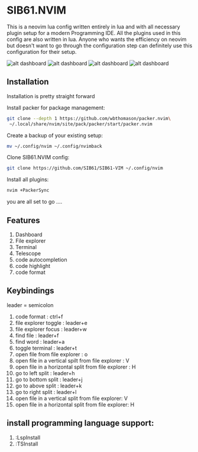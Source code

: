 # SIB61.NVIM
This is a neovim lua config written entirely in lua and with all necessary plugin setup for a modern Programming IDE. All the plugins used in this config are also written in lua. 
Anyone who wants the efficiency on neovim but doesn't want to go through the configuration step can definitely use this configuration for their setup.

![alt dashboard](https://github.com/SIB61/SIB61-VIM/blob/master/imgs/1.png)
![alt dashboard](https://github.com/SIB61/SIB61-VIM/blob/master/imgs/2.png)
![alt dashboard](https://github.com/SIB61/SIB61-VIM/blob/master/imgs/3.png)
![alt dashboard](https://github.com/SIB61/SIB61-VIM/blob/master/imgs/4.png)

## Installation
Installation is pretty straight forward

Install packer for package management:
```bash
git clone --depth 1 https://github.com/wbthomason/packer.nvim\
 ~/.local/share/nvim/site/pack/packer/start/packer.nvim
```
Create a backup of your existing setup: 
```bash
mv ~/.config/nvim ~/.config/nvimback
```
Clone SIB61.NVIM config:
```bash
git clone https://github.com/SIB61/SIB61-VIM ~/.config/nvim
```
Install all plugins:
```bash
nvim +PackerSync
```
you are all set to go ....

## Features

1.  Dashboard
2.  File explorer
3.  Terminal
4.  Telescope
5.  code autocompletion
6.  code highlight
7.  code format

## Keybindings
leader = semicolon
1.  code format : ctrl+f
2.  file explorer toggle : leader+e
3.  file explorer focus : leader+w
4.  find file : leader+f
5.  find word : leader+a
6.  toggle terminal : leader+t
9.  open file from file explorer : o 
10. open file in a vertical spilt from file explorer : V 
11. open file in a horizontal split from file explorer : H
11. go to left split : leader+h 
12. go to bottom split : leader+j 
13. go to above split : leader+k
14. go to right split : leader+l
15. open file in a vertical split from file explorer: V
16. open file in a horizontal split from file explorer: H

## install programming language support: 
1.  :LspInstall <language name>
2.  :TSInstall <language name>
